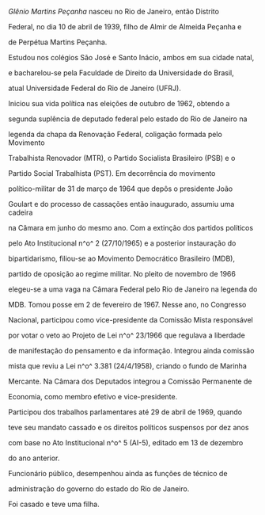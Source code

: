 

*Glênio Martins Peçanha* nasceu no Rio de Janeiro, então Distrito

Federal, no dia 10 de abril de 1939, filho de Almir de Almeida Peçanha e

de Perpétua Martins Peçanha.



Estudou nos colégios São José e Santo Inácio, ambos em sua cidade natal,

e bacharelou-se pela Faculdade de Direito da Universidade do Brasil,

atual Universidade Federal do Rio de Janeiro (UFRJ).



Iniciou sua vida política nas eleições de outubro de 1962, obtendo a

segunda suplência de deputado federal pelo estado do Rio de Janeiro na

legenda da chapa da Renovação Federal, coligação formada pelo Movimento

Trabalhista Renovador (MTR), o Partido Socialista Brasileiro (PSB) e o

Partido Social Trabalhista (PST). Em decorrência do movimento

político-militar de 31 de março de 1964 que depôs o presidente João

Goulart e do processo de cassações então inaugurado, assumiu uma cadeira

na Câmara em junho do mesmo ano. Com a extinção dos partidos políticos

pelo Ato Institucional n^o^ 2 (27/10/1965) e a posterior instauração do

bipartidarismo, filiou-se ao Movimento Democrático Brasileiro (MDB),

partido de oposição ao regime militar. No pleito de novembro de 1966

elegeu-se a uma vaga na Câmara Federal pelo Rio de Janeiro na legenda do

MDB. Tomou posse em 2 de fevereiro de 1967. Nesse ano, no Congresso

Nacional, participou como vice-presidente da Comissão Mista responsável

por votar o veto ao Projeto de Lei n^o^ 23/1966 que regulava a liberdade

de manifestação do pensamento e da informação. Integrou ainda comissão

mista que reviu a Lei n^o^ 3.381 (24/4/1958), criando o fundo de Marinha

Mercante. Na Câmara dos Deputados integrou a Comissão Permanente de

Economia, como membro efetivo e vice-presidente.



Participou dos trabalhos parlamentares até 29 de abril de 1969, quando

teve seu mandato cassado e os direitos políticos suspensos por dez anos

com base no Ato Institucional n^o^ 5 (AI-5), editado em 13 de dezembro

do ano anterior.



Funcionário público, desempenhou ainda as funções de técnico de

administração do governo do estado do Rio de Janeiro.



Foi casado e teve uma filha.



